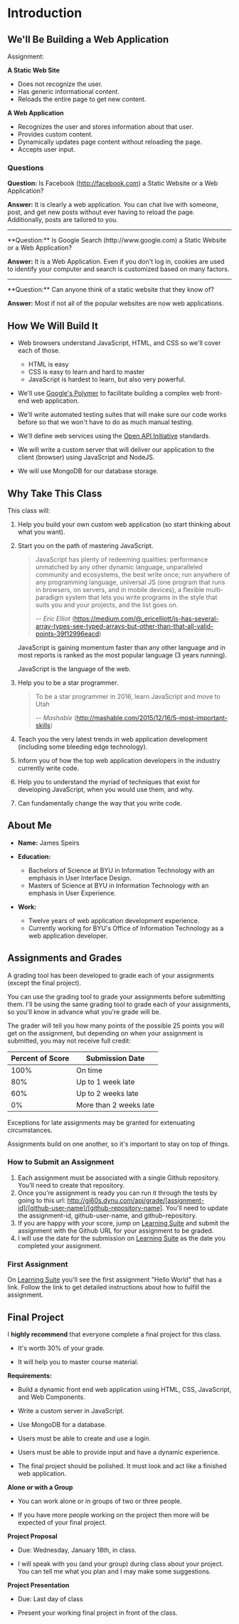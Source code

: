 # Introduction

## We'll Be Building a Web Application

Assignment:
<assignment id='hello'></assignment>

**A Static Web Site**

- Does not recognize the user.
- Has generic informational content.
- Reloads the entire page to get new content.

**A Web Application**

- Recognizes the user and stores information about that user.
- Provides custom content.
- Dynamically updates page content without reloading the page.
- Accepts user input.

### Questions

**Question:** Is Facebook (http://facebook.com) a Static Website or a Web Application?
<br>

**Answer:** It is clearly a web application. You can chat live with someone, post, and get new posts without ever having to reload the page. Additionally, posts are tailored to you.
<br>

<hr>
**Question:** Is Google Search (http://www.google.com) a Static Website or a Web Application?
<br>

**Answer:** It is a Web Application. Even if you don't log in, cookies are used to identify your computer and search is customized based on many factors.
<br>

<hr>
**Question:** Can anyone think of a static website that they know of?
<br>

**Answer:** Most if not all of the popular websites are now web applications.

## How We Will Build It

- Web browsers understand JavaScript, HTML, and CSS so we'll cover each of those.

    - HTML is easy
    - CSS is easy to learn and hard to master
    - JavaScript is hardest to learn, but also very powerful.

- We'll use [Google's Polymer](https://www.polymer-project.org) to facilitate building a complex web front-end web application.

- We'll write automated testing suites that will make sure our code works before so that we won't have to do as much manual testing.

- We'll define web services using the [Open API Initiative](https://openapis.org/) standards.

- We will write a custom server that will deliver our application to the client (browser) using JavaScript and NodeJS.

- We will use MongoDB for our database storage.

## Why Take This Class

This class will:

1. Help you build your own custom web application (so start thinking about what you want).

2. Start you on the path of mastering JavaScript.

    > JavaScript has plenty of redeeming qualities: performance unmatched by any other dynamic language, unparalleled community and ecosystems, the best write once; run anywhere of any programming language, universal JS (one program that runs in browsers, on servers, and in mobile devices), a flexible multi-paradigm system that lets you write programs in the style that suits you and your projects, and the list goes on.
    >
    > -- *Eric Elliot* (https://medium.com/@_ericelliott/js-has-several-array-types-see-typed-arrays-but-other-than-that-all-valid-points-39f12996eacd)

    JavaScript is gaining momentum faster than any other language and in most reports is ranked as the most popular language (3 years running).

    JavaScript is the language of the web.

3. Help you to be a star programmer.

    > To be a star programmer in 2016, learn JavaScript and move to Utah
    >
    > -- *Mashable* (http://mashable.com/2015/12/16/5-most-important-skills)

4. Teach you the very latest trends in web application development (including some bleeding edge technology).

5. Inform you of how the top web application developers in the industry currently write code.

6. Help you to understand the myriad of techniques that exist for developing JavaScript, when you would use them, and why.

7. Can fundamentally change the way that you write code.

## About Me

- **Name:** James Speirs

- **Education:**
    - Bachelors of Science at BYU in Information Technology with an emphasis in User Interface Design.
    - Masters of Science at BYU in Information Technology with an emphasis in User Experience.

- **Work:**
    - Twelve years of web application development experience.
    - Currently working for BYU's Office of Information Technology as a web application developer.

## Assignments and Grades

A grading tool has been developed to grade each of your assignments (except the final project).

You can use the grading tool to grade your assignments before submitting them. I'll be using the same grading tool to grade each of your assignments, so you'll know in advance what you're grade will be.

The grader will tell you how many points of the possible 25 points you will get on the assignment, but depending on when your assignment is submitted, you may not receive full credit:

| Percent of Score  | Submission Date        |
| ----------------- | ---------------------- |
| 100%              | On time                |
| 80%               | Up to 1 week late      |
| 60%               | Up to 2 weeks late     |
| 0%                | More than 2 weeks late |

Exceptions for late assignments may be granted for extenuating circumstances.

Assignments build on one another, so it's important to stay on top of things.

### How to Submit an Assignment

1. Each assignment must be associated with a single Github repository. You'll need to create that repository.
2. Once you're assignment is ready you can run it through the tests by going to this url: http://gi60s.dynu.com/api/grade/[assignment-id]/[github-user-name]/[github-repository-name]. You'll need to update the assignment-id, github-user-name, and github-repository.
3. If you are happy with your score, jump on [Learning Suite](https://learningsuite.byu.edu) and submit the assignment with the Github URL for your assignment to be graded.
4. I will use the date for the submission on [Learning Suite](https://learningsuite.byu.edu) as the date you completed your assignment.

### First Assignment

On [Learning Suite](https://learningsuite.byu.edu) you'll see the first assignment "Hello World" that has a link. Follow the link to get detailed instructions about how to fulfill the assignment.

## Final Project

I **highly recommend** that everyone complete a final project for this class.

- It's worth 30% of your grade.

- It will help you to master course material.

**Requirements:**

- Build a dynamic front end web application using HTML, CSS, JavaScript, and Web Components.

- Write a custom server in JavaScript.

- Use MongoDB for a database.

- Users must be able to create and use a login.

- Users must be able to provide input and have a dynamic experience.

- The final project should be polished. It must look and act like a finished web application.

**Alone or with a Group**

- You can work alone or in groups of two or three people.

- If you have more people working on the project then more will be expected of your final project.

**Project Proposal**

- Due: Wednesday, January 18th, in class.

- I will speak with you (and your group) during class about your project. You can tell me what you plan and I may make some suggestions.

**Project Presentation**

- Due: Last day of class

- Present your working final project in front of the class.